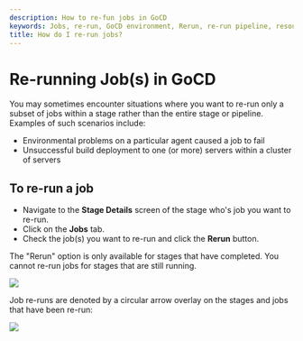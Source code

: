 ```yaml
---
description: How to re-fun jobs in GoCD
keywords: Jobs, re-run, GoCD environment, Rerun, re-run pipeline, resource
title: How do I re-run jobs?
---
```



# Re-running Job(s) in GoCD

You may sometimes encounter situations where you want to re-run only a subset of jobs within a stage rather than the entire stage or pipeline. Examples of such scenarios include:

- Environmental problems on a particular agent caused a job to fail
- Unsuccessful build deployment to one (or more) servers within a cluster of servers

## To re-run a job

- Navigate to the **Stage Details** screen of the stage who's job you want to re-run.
- Click on the **Jobs** tab.
- Check the job(s) you want to re-run and click the **Rerun** button.

The "Rerun" option is only available for stages that have completed. You cannot re-run jobs for stages that are still running.

![](../images/stage_details_pre_job_rerun.png)

Job re-runs are denoted by a circular arrow overlay on the stages and jobs that have been re-run:

![](../images/stage_details_post_job_rerun.png)
